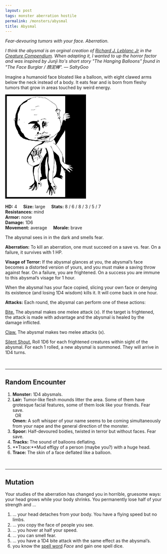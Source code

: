 ```yaml
---
layout: post
tags: monster aberration hostile
permalink: /monsters/abysmal
title: Abysmal
---
```


*Fear-devouring tumors with your face. Aberration.*

<span class="alchemy"> *I think the abysmal is an orginal creation of [Richard J. Leblanc Jr](http://savevsdragon.blogspot.com/) in the [Creature Compendium](https://www.drivethrurpg.com/product/147588/CC1-Creature-Compendium). When adapting it, I wanted to up the horror factor and was inspired by Junji Ito's short story "The Hanging Balloons" found in "The Face Burglar / 顔泥棒". — SaltyGoo* </span>

Imagine a humanoid face bloated like a balloon, with eight clawed arms below the neck instead of a body. It eats fear and is born from fleshy tumors that grow in areas touched by weird energy. <br>

<img src="/images/Abysmal.png" alt="Abysmal"  width="250" style="border:5px solid black">

**HD:** 4  &nbsp; &nbsp;  **Size:** large &nbsp; &nbsp; **Stats:** 8 / 6 / 8 / 3 / 5 / 7  <br>
**Resistances:** mind <br>
**Armor:** none <br>
**Damage:** 1D6 <br>
**Movement:** average &nbsp; &nbsp; **Morale:** brave <br>

The abysmal sees in in the dark and smells fear. 

**Aberration:** To kill an aberration, one must succeed on a save vs. fear. On a failure, it survives with 1 HP.

**Visage of Terror:** If the abysmal glances at you, the abysmal’s face becomes a distorted version of yours, and you must make a saving throw against fear. On a failure, you are frightened. On a success you are immune to this abysmal’s visage for 1 hour. 

When the abysmal has your face copied, slicing your own face or denying its existence (and losing 1D4 wisdom) kills it. It will come back in one hour.

**Attacks:** Each round, the abysmal can perform one of these actions:

<ins>Bite.</ins> The abysmal makes one melee attack (x). If the target is frightened, the attack is made with advantage and the abysmal is healed by the damage inflicted.

<ins>Claw.</ins> The abysmal makes two melee attacks (x).

<ins>Silent Shout.</ins> Roll 1D6 for each frightened creatures within sight of the abysmal. For each 1 rolled, a new abysmal is summoned. They will arrive in 1D4 turns.

<br>

---

## Random Encounter

1. **Monster:** 1D4 abysmals.
1. **Lair:** Tumor-like flesh mounds litter the area. Some of them have grotesque facial features, some of them look like your friends. Fear save. <br>	&nbsp; OR <br>	**Omen:** A soft whisper of your name seems to be coming simultaneously from your nape and the general direction of the monster.
1. **Spoor:** Half-devoured bodies, twisted in terror but without faces. Fear save.
1. **Tracks:** The sound of balloons deflating.
1. **Trace:**Mud effigy of a person (maybe you?) with a huge head.
1. **Trace:** The skin of a face deflated like a balloon.

<br>

---

## Mutation

Your studies of the aberration has changed you in horrible, gruesome ways: your head grows while your body shrinks. You permanently lose half of your strength and ...

1. ... your head detaches from your body. You have a flying speed but no limbs.
1. ... you copy the face of people you see.
1. ... you hover at half your speed.
1. ... you can smell fear.
1. ... you have a 1D4 bite attack with the same effect as the abysmal’s.
1. you know the [spell word](https://saltygoo.github.io/class/magic-user#spell-words) *Face* and gain one spell dice.

